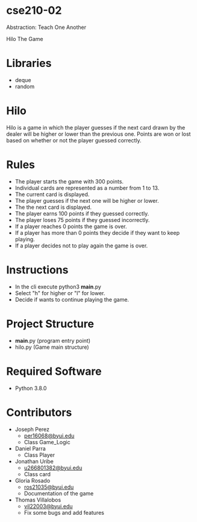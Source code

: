 # cse210-02
Abstraction: Teach One Another

Hilo The Game
# Libraries
* deque
* random

# Hilo
Hilo is a game in which the player guesses if the next card drawn by the dealer will be higher or lower than the previous one. 
Points are won or lost based on whether or not the player guessed correctly.

# Rules
* The player starts the game with 300 points.
* Individual cards are represented as a number from 1 to 13.
* The current card is displayed.
* The player guesses if the next one will be higher or lower.
* The the next card is displayed.
* The player earns 100 points if they guessed correctly.
* The player loses 75 points if they guessed incorrectly.
* If a player reaches 0 points the game is over.
* If a player has more than 0 points they decide if they want to keep playing.
* If a player decides not to play again the game is over.

# Instructions
* In the cli execute python3 __main__.py
* Select "h" for higher or "l" for lower.
* Decide if wants to continue playing the game.

# Project Structure
* __main__.py     (program entry point)
* hilo.py         (Game main structure)

# Required Software
* Python 3.8.0

# Contributors
* Joseph Perez
    - per16068@byui.edu
    - Class Game_Logic
* Daniel Parra 
    - Class Player
* Jonathan Uribe 
    - u266801382@byui.edu
    - Class card
* Gloria Rosado 
    - ros21035@byui.edu
    - Documentation of the game
* Thomas Villalobos
    - vil22003@byui.edu
    - Fix some bugs and add features
